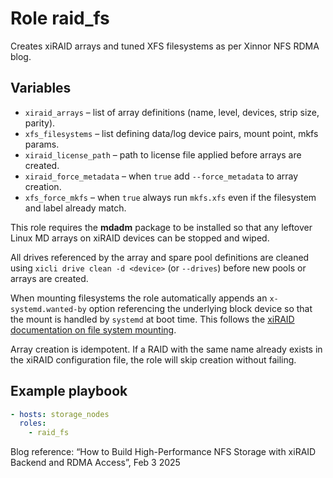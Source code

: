 # Role **raid_fs**
Creates xiRAID arrays and tuned XFS filesystems as per Xinnor NFS RDMA blog.

## Variables
* `xiraid_arrays` – list of array definitions (name, level, devices, strip size, parity).
* `xfs_filesystems` – list defining data/log device pairs, mount point, mkfs params.
* `xiraid_license_path` – path to license file applied before arrays are created.
* `xiraid_force_metadata` – when `true` add `--force_metadata` to array creation.
* `xfs_force_mkfs` – when `true` always run `mkfs.xfs` even if the filesystem and label already match.

This role requires the **mdadm** package to be installed so that any
leftover Linux MD arrays on xiRAID devices can be stopped and wiped.

All drives referenced by the array and spare pool definitions are
cleaned using `xicli drive clean -d <device>` (or `--drives`) before
new pools or arrays are created.

When mounting filesystems the role automatically appends an
`x-systemd.wanted-by` option referencing the underlying block device so
that the mount is handled by `systemd` at boot time. This follows the
[xiRAID documentation on file system mounting](https://xinnor.io/docs/xiRAID-4.3.0/E/en/AG/2/file_system_mounting_examples.html).

Array creation is idempotent. If a RAID with the same name already
exists in the xiRAID configuration file, the role will skip creation
without failing.

## Example playbook
```yaml
- hosts: storage_nodes
  roles:
    - raid_fs
```

Blog reference: “How to Build High-Performance NFS Storage with xiRAID Backend and RDMA Access”, Feb 3 2025
